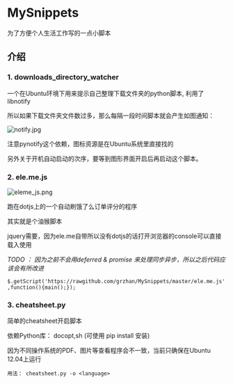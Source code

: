 MySnippets
==========

为了方便个人生活工作写的一点小脚本

## 介绍

### 1. downloads\_directory\_watcher

一个在Ubuntu环境下用来提示自己整理下载文件夹的python脚本, 利用了 libnotify

所以如果下载文件夹文件数过多，那么每隔一段时间脚本就会产生如图通知：

![notify.jpg][1]

注意pynotify这个依赖，图标资源是在Ubuntu系统里直接找的

另外关于开机自动启动的次序，要等到图形界面开启后再启动这个脚本。


### 2. ele.me.js

![eleme_js.png][2]

跑在dotjs上的一个自动刷饿了么订单评分的程序

其实就是个油猴脚本

jquery需要，因为ele.me自带所以没有dotjs的话打开浏览器的console可以直接载入使用

*TODO ： 因为之前不会用deferred & promise 来处理同步异步，所以之后代码应该会有所改进*

`$.getScript('https://rawgithub.com/grzhan/MySnippets/master/ele.me.js',function(){main();});`


### 3. cheatsheet.py

简单的cheatsheet开启脚本

依赖Python库： docopt,sh (可使用 pip install 安装)

因为不同操作系统的PDF、图片等查看程序会不一致，当前只确保在Ubuntu 12.04上运行

	用法： cheatsheet.py -o <language>



[1]: http://image-hosting.qiniudn.com/notify.png
[2]: http://image-hosting.qiniudn.com/elems_js.png


